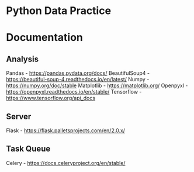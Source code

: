 # Python Data Practice

# Documentation

## Analysis
Pandas - https://pandas.pydata.org/docs/
BeautifulSoup4 - https://beautiful-soup-4.readthedocs.io/en/latest/
Numpy - https://numpy.org/doc/stable
Matplotlib - https://matplotlib.org/
Openpyxl - https://openpyxl.readthedocs.io/en/stable/
Tensorflow - https://www.tensorflow.org/api_docs


## Server
Flask - https://flask.palletsprojects.com/en/2.0.x/

## Task Queue
Celery - https://docs.celeryproject.org/en/stable/

